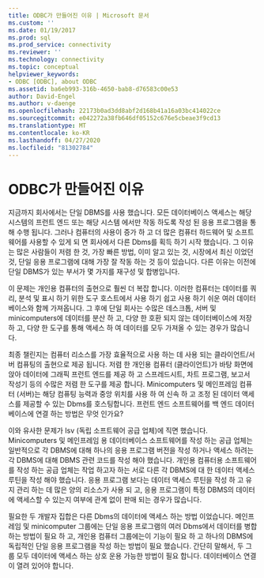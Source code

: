 ```yaml
---
title: ODBC가 만들어진 이유 | Microsoft 문서
ms.custom: ''
ms.date: 01/19/2017
ms.prod: sql
ms.prod_service: connectivity
ms.reviewer: ''
ms.technology: connectivity
ms.topic: conceptual
helpviewer_keywords:
- ODBC [ODBC], about ODBC
ms.assetid: ba6eb993-316b-4650-bab8-d76583c00e53
author: David-Engel
ms.author: v-daenge
ms.openlocfilehash: 22173b0ad3dd8abf2d168b41a16a03bc414022ce
ms.sourcegitcommit: e042272a38fb646df05152c676e5cbeae3f9cd13
ms.translationtype: MT
ms.contentlocale: ko-KR
ms.lasthandoff: 04/27/2020
ms.locfileid: "81302784"
---
```

# <a name="why-was-odbc-created"></a>ODBC가 만들어진 이유
지금까지 회사에서는 단일 DBMS를 사용 했습니다. 모든 데이터베이스 액세스는 해당 시스템의 프런트 엔드 또는 해당 시스템 에서만 작동 하도록 작성 된 응용 프로그램을 통해 수행 됩니다. 그러나 컴퓨터의 사용이 증가 하 고 더 많은 컴퓨터 하드웨어 및 소프트웨어를 사용할 수 있게 되 면 회사에서 다른 Dbms를 획득 하기 시작 했습니다. 그 이유는 많은 사람들이 저렴 한 것, 가장 빠른 방법, 이미 알고 있는 것, 시장에서 최신 이었던 것, 단일 응용 프로그램에 대해 가장 잘 작동 하는 것 등이 있습니다. 다른 이유는 이전에 단일 DBMS가 있는 부서가 몇 가지를 재구성 및 합병입니다.  
  
 이 문제는 개인용 컴퓨터의 출현으로 훨씬 더 복잡 합니다. 이러한 컴퓨터는 데이터를 쿼리, 분석 및 표시 하기 위한 도구 호스트에서 사용 하기 쉽고 사용 하기 쉬운 여러 데이터베이스와 함께 가져옵니다. 그 후에 단일 회사는 수많은 데스크톱, 서버 및 minicomputers에 데이터를 분산 하 고, 다양 한 호환 되지 않는 데이터베이스에 저장 하 고, 다양 한 도구를 통해 액세스 하 여 데이터를 모두 가져올 수 있는 경우가 많습니다.  
  
 최종 챌린지는 컴퓨터 리소스를 가장 효율적으로 사용 하는 데 사용 되는 클라이언트/서버 컴퓨팅의 출현으로 제공 됩니다. 저렴 한 개인용 컴퓨터 (클라이언트)가 바탕 화면에 앉아 데이터에 그래픽 프런트 엔드를 제공 하 고 스프레드시트, 차트 프로그램, 보고서 작성기 등의 수많은 저렴 한 도구를 제공 합니다. Minicomputers 및 메인프레임 컴퓨터 (서버)는 해당 컴퓨팅 능력과 중앙 위치를 사용 하 여 신속 하 고 조정 된 데이터 액세스를 제공할 수 있는 Dbms를 호스팅합니다. 프런트 엔드 소프트웨어를 백 엔드 데이터베이스에 연결 하는 방법은 무엇 인가요?  
  
 이와 유사한 문제가 Isv (독립 소프트웨어 공급 업체)에 직면 했습니다. Minicomputers 및 메인프레임 용 데이터베이스 소프트웨어를 작성 하는 공급 업체는 일반적으로 각 DBMS에 대해 하나의 응용 프로그램 버전을 작성 하거나 액세스 하려는 각 DBMS에 대해 DBMS 관련 코드를 작성 해야 했습니다. 개인용 컴퓨터용 소프트웨어를 작성 하는 공급 업체는 작업 하고자 하는 서로 다른 각 DBMS에 대 한 데이터 액세스 루틴을 작성 해야 했습니다. 응용 프로그램 보다는 데이터 액세스 루틴을 작성 하 고 유지 관리 하는 데 많은 양의 리소스가 사용 되 고, 응용 프로그램이 특정 DBMS의 데이터에 액세스할 수 있는지 여부에 관계 없이 판매 되는 경우가 많습니다.  
  
 필요한 두 개발자 집합은 다른 Dbms의 데이터에 액세스 하는 방법 이었습니다. 메인프레임 및 minicomputer 그룹에는 단일 응용 프로그램의 여러 Dbms에서 데이터를 병합 하는 방법이 필요 하 고, 개인용 컴퓨터 그룹에는이 기능이 필요 하 고 하나의 DBMS에 독립적인 단일 응용 프로그램을 작성 하는 방법이 필요 했습니다. 간단히 말해서, 두 그룹 모두 데이터에 액세스 하는 상호 운용 가능한 방법이 필요 합니다. 데이터베이스 연결이 열려 있어야 합니다.
